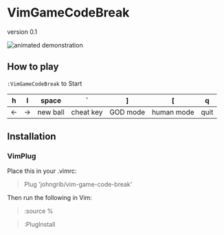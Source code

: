 
# VimGameCodeBreak

version 0.1

![animated demonstration](https://user-images.githubusercontent.com/1855714/27774457-7e001646-5fcd-11e7-9e90-c37eafefad9c.gif)

## How to play

`:VimGameCodeBreak` to Start

h   | l   | space    | `         | ]        | [          | q
--- | --- | ---      | ---       | ---      | ---        | ---
←   | →   | new ball | cheat key | GOD mode | human mode | quit

## Installation

### VimPlug

Place this in your .vimrc:

> Plug 'johngrib/vim-game-code-break'

Then run the following in Vim:

> :source %

> :PlugInstall


